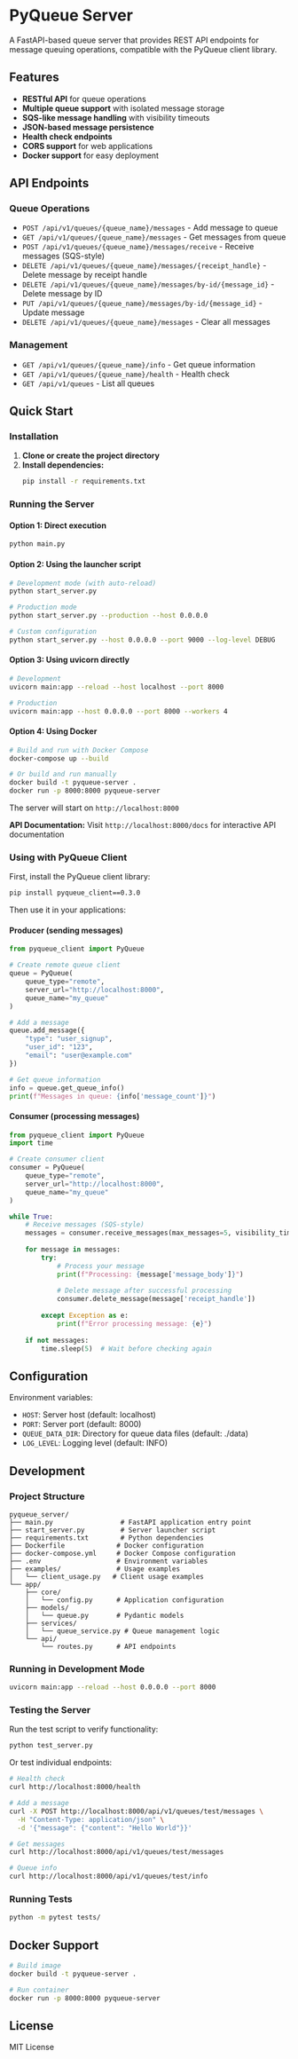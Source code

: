 # PyQueue Server

A FastAPI-based queue server that provides REST API endpoints for message queuing operations, compatible with the PyQueue client library.

## Features

- **RESTful API** for queue operations
- **Multiple queue support** with isolated message storage
- **SQS-like message handling** with visibility timeouts
- **JSON-based message persistence**
- **Health check endpoints**
- **CORS support** for web applications
- **Docker support** for easy deployment

## API Endpoints

### Queue Operations
- `POST /api/v1/queues/{queue_name}/messages` - Add message to queue
- `GET /api/v1/queues/{queue_name}/messages` - Get messages from queue
- `POST /api/v1/queues/{queue_name}/messages/receive` - Receive messages (SQS-style)
- `DELETE /api/v1/queues/{queue_name}/messages/{receipt_handle}` - Delete message by receipt handle
- `DELETE /api/v1/queues/{queue_name}/messages/by-id/{message_id}` - Delete message by ID
- `PUT /api/v1/queues/{queue_name}/messages/by-id/{message_id}` - Update message
- `DELETE /api/v1/queues/{queue_name}/messages` - Clear all messages

### Management
- `GET /api/v1/queues/{queue_name}/info` - Get queue information
- `GET /api/v1/queues/{queue_name}/health` - Health check
- `GET /api/v1/queues` - List all queues

## Quick Start

### Installation

1. **Clone or create the project directory**
2. **Install dependencies:**
   ```bash
   pip install -r requirements.txt
   ```

### Running the Server

#### Option 1: Direct execution
```bash
python main.py
```

#### Option 2: Using the launcher script
```bash
# Development mode (with auto-reload)
python start_server.py

# Production mode
python start_server.py --production --host 0.0.0.0

# Custom configuration
python start_server.py --host 0.0.0.0 --port 9000 --log-level DEBUG
```

#### Option 3: Using uvicorn directly
```bash
# Development
uvicorn main:app --reload --host localhost --port 8000

# Production
uvicorn main:app --host 0.0.0.0 --port 8000 --workers 4
```

#### Option 4: Using Docker
```bash
# Build and run with Docker Compose
docker-compose up --build

# Or build and run manually
docker build -t pyqueue-server .
docker run -p 8000:8000 pyqueue-server
```

The server will start on `http://localhost:8000`

**API Documentation:** Visit `http://localhost:8000/docs` for interactive API documentation

### Using with PyQueue Client

First, install the PyQueue client library:
```bash
pip install pyqueue_client==0.3.0
```

Then use it in your applications:

#### Producer (sending messages)
```python
from pyqueue_client import PyQueue

# Create remote queue client
queue = PyQueue(
    queue_type="remote",
    server_url="http://localhost:8000",
    queue_name="my_queue"
)

# Add a message
queue.add_message({
    "type": "user_signup",
    "user_id": "123",
    "email": "user@example.com"
})

# Get queue information
info = queue.get_queue_info()
print(f"Messages in queue: {info['message_count']}")
```

#### Consumer (processing messages)
```python
from pyqueue_client import PyQueue
import time

# Create consumer client
consumer = PyQueue(
    queue_type="remote",
    server_url="http://localhost:8000",
    queue_name="my_queue"
)

while True:
    # Receive messages (SQS-style)
    messages = consumer.receive_messages(max_messages=5, visibility_timeout=30)
    
    for message in messages:
        try:
            # Process your message
            print(f"Processing: {message['message_body']}")
            
            # Delete message after successful processing
            consumer.delete_message(message['receipt_handle'])
            
        except Exception as e:
            print(f"Error processing message: {e}")
    
    if not messages:
        time.sleep(5)  # Wait before checking again
```

## Configuration

Environment variables:
- `HOST`: Server host (default: localhost)
- `PORT`: Server port (default: 8000)
- `QUEUE_DATA_DIR`: Directory for queue data files (default: ./data)
- `LOG_LEVEL`: Logging level (default: INFO)

## Development

### Project Structure
```
pyqueue_server/
├── main.py                 # FastAPI application entry point
├── start_server.py         # Server launcher script
├── requirements.txt        # Python dependencies
├── Dockerfile             # Docker configuration
├── docker-compose.yml     # Docker Compose configuration
├── .env                   # Environment variables
├── examples/              # Usage examples
│   └── client_usage.py   # Client usage examples
└── app/
    ├── core/
    │   └── config.py      # Application configuration
    ├── models/
    │   └── queue.py       # Pydantic models
    ├── services/
    │   └── queue_service.py # Queue management logic
    └── api/
        └── routes.py      # API endpoints
```

### Running in Development Mode

```bash
uvicorn main:app --reload --host 0.0.0.0 --port 8000
```

### Testing the Server

Run the test script to verify functionality:
```bash
python test_server.py
```

Or test individual endpoints:
```bash
# Health check
curl http://localhost:8000/health

# Add a message
curl -X POST http://localhost:8000/api/v1/queues/test/messages \
  -H "Content-Type: application/json" \
  -d '{"message": {"content": "Hello World"}}'

# Get messages
curl http://localhost:8000/api/v1/queues/test/messages

# Queue info
curl http://localhost:8000/api/v1/queues/test/info
```

### Running Tests

```bash
python -m pytest tests/
```

## Docker Support

```bash
# Build image
docker build -t pyqueue-server .

# Run container
docker run -p 8000:8000 pyqueue-server
```

## License

MIT License
